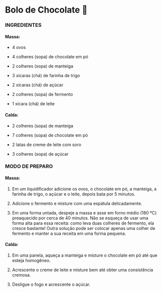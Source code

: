 # Bolo de Chocolate :chocolate_bar:

### INGREDIENTES

#### Massa:

- 4 ovos

- 4 colheres (sopa) de chocolate em pó

- 2 colheres (sopa) de manteiga

- 3 xícaras (chá) de farinha de trigo

- 2 xícaras (chá) de açúcar

- 2 colheres (sopa) de fermento

- 1 xícara (chá) de leite

#### Calda:

- 2 colheres (sopa) de manteiga

- 7 colheres (sopa) de chocolate em pó

- 2 latas de creme de leite com soro

- 3 colheres (sopa) de açúcar

### MODO DE PREPARO

#### Massa:

1. Em um liquidificador adicione os ovos, o chocolate em pó, a manteiga, a farinha de trigo, o açúcar e o leite, depois bata por 5 minutos.

2. Adicione o fermento e misture com uma espátula delicadamente.

3. Em uma forma untada, despeje a massa e asse em forno médio (180 ºC) preaquecido por cerca de 40 minutos. Não se esqueça de usar uma forma alta para essa receita: como leva duas colheres de fermento, ela cresce bastante! Outra solução pode ser colocar apenas uma colher de fermento e manter a sua receita em uma forma pequena.

#### Calda:

1. Em uma panela, aqueça a manteiga e misture o chocolate em pó até que esteja homogêneo.

2. Acrescente o creme de leite e misture bem até obter uma consistência cremosa.

3. Desligue o fogo e acrescente o açúcar.








